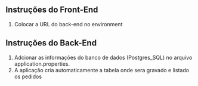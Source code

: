 ## Instruções do Front-End

1. Colocar a URL do back-end no environment


## Instruções do Back-End

1. Adcionar as informações do banco de dados (Postgres_SQL) no arquivo application.properties.
2. A aplicação cria automaticamente a tabela onde sera gravado e listado os pedidos


